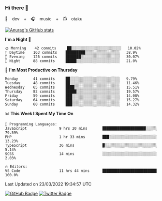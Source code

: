 ### Hi there 👋

🚀　dev　+　🎧　music　+　📺　otaku


[![Anurag's GitHub stats](https://github-readme-stats.vercel.app/api?username=koheitasaka&count_private=true&show_icons=true&theme=monokai)](https://github.com/koheitasaka/github-readme-stats)

<!--START_SECTION:waka-->
**I'm a Night 🦉** 

```text
🌞 Morning    42 commits     ██░░░░░░░░░░░░░░░░░░░░░░░   10.02% 
🌆 Daytime    163 commits    █████████░░░░░░░░░░░░░░░░   38.9% 
🌃 Evening    126 commits    ███████░░░░░░░░░░░░░░░░░░   30.07% 
🌙 Night      88 commits     █████░░░░░░░░░░░░░░░░░░░░   21.0%

```
📅 **I'm Most Productive on Thursday** 

```text
Monday       41 commits     ██░░░░░░░░░░░░░░░░░░░░░░░   9.79% 
Tuesday      48 commits     ██░░░░░░░░░░░░░░░░░░░░░░░   11.46% 
Wednesday    65 commits     ████░░░░░░░░░░░░░░░░░░░░░   15.51% 
Thursday     82 commits     █████░░░░░░░░░░░░░░░░░░░░   19.57% 
Friday       59 commits     ███░░░░░░░░░░░░░░░░░░░░░░   14.08% 
Saturday     64 commits     ███░░░░░░░░░░░░░░░░░░░░░░   15.27% 
Sunday       60 commits     ███░░░░░░░░░░░░░░░░░░░░░░   14.32%

```


📊 **This Week I Spent My Time On** 

```text
💬 Programming Languages: 
JavaScript               9 hrs 20 mins       ████████████████████░░░░░   79.59% 
PHP                      1 hr 33 mins        ███░░░░░░░░░░░░░░░░░░░░░░   13.23% 
TypeScript               36 mins             █░░░░░░░░░░░░░░░░░░░░░░░░   5.14% 
SCSS                     14 mins             ░░░░░░░░░░░░░░░░░░░░░░░░░   2.03%

🔥 Editors: 
VS Code                  11 hrs 44 mins      █████████████████████████   100.0%

```


 Last Updated on 23/03/2022 19:34:57 UTC
<!--END_SECTION:waka-->

[![GitHub Badge](https://img.shields.io/badge/GitHub-100000?style=for-the-badge&logo=github&logoColor=white)](https://github.com/koheitasaka)
[![Twitter Badge](https://img.shields.io/badge/Twitter-1DA1F2?style=for-the-badge&logo=twitter&logoColor=white)](https://twitter.com/sleep_asleep_)
